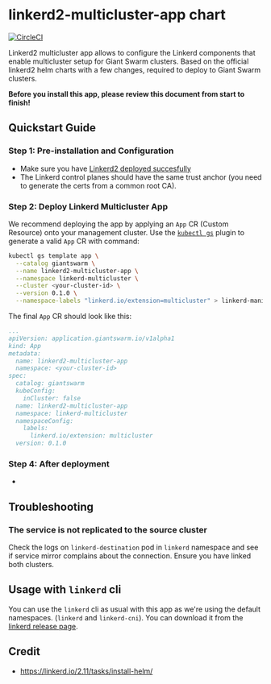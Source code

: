 # linkerd2-multicluster-app chart

[![CircleCI](https://circleci.com/gh/giantswarm/linkerd2-multicluster-app.svg?style=shield)](https://circleci.com/gh/giantswarm/linkerd2-multicluster-app)

Linkerd2 multicluster app allows to configure the Linkerd components that enable multicluster setup for Giant Swarm clusters. Based on the official linkerd2 helm charts with a few changes, required to deploy to Giant Swarm clusters.

**Before you install this app, please review this document from start to finish!**

## Quickstart Guide

### Step 1: Pre-installation and Configuration

- Make sure you have [Linkerd2 deployed succesfully](https://github.com/giantswarm/linkerd2-app)
- The Linkerd control planes should have the same trust anchor (you need to generate the certs from a common root CA).

### Step 2: Deploy Linkerd Multicluster App

We recommend deploying the app by applying an `App` CR (Custom Resource) onto your management cluster. Use the [`kubectl gs`](https://docs.giantswarm.io/ui-api/kubectl-gs/) plugin to generate a valid `App` CR with command:

```bash
kubectl gs template app \
  --catalog giantswarm \
  --name linkerd2-multicluster-app \
  --namespace linkerd-multicluster \
  --cluster <your-cluster-id> \
  --version 0.1.0 \
  --namespace-labels "linkerd.io/extension=multicluster" > linkerd-manifest.yaml
```

The final `App` CR should look like this:

```yaml
...
apiVersion: application.giantswarm.io/v1alpha1
kind: App
metadata:
  name: linkerd2-multicluster-app
  namespace: <your-cluster-id>
spec:
  catalog: giantswarm
  kubeConfig:
    inCluster: false
  name: linkerd2-multicluster-app
  namespace: linkerd-multicluster
  namespaceConfig:
    labels:
      linkerd.io/extension: multicluster
  version: 0.1.0
```

### Step 4: After deployment

-

## Troubleshooting

### The service is not replicated to the source cluster

Check the logs on `linkerd-destination` pod in `linkerd` namespace and see if service mirror complains about the connection. Ensure you have linked both clusters.

## Usage with `linkerd` cli

You can use the `linkerd` cli as usual with this app as we're using the default namespaces. (`linkerd` and `linkerd-cni`). You can download it from the [linkerd release page](https://github.com/linkerd/linkerd2/releases/tag/stable-2.11.4).

## Credit

- <https://linkerd.io/2.11/tasks/install-helm/>
